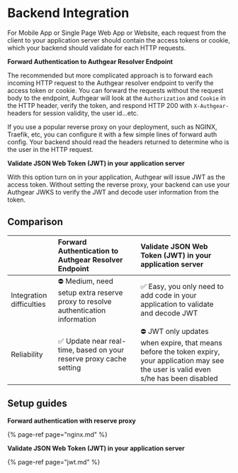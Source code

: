# Backend Integration

For Mobile App or Single Page Web App or Website, each request from the client to your application server should contain the access tokens or cookie, which your backend should validate for each HTTP requests.

**Forward Authentication to Authgear Resolver Endpoint** 

The recommended but more complicated approach is to forward each incoming HTTP request to the Authgear resolver endpoint to verify the access token or cookie. You can forward the requests without the request body to the endpoint, Authgear will look at the `Authorization` and `Cookie` in the HTTP header, verify the token, and respond HTTP 200 with `X-Authgear-` headers for session validity, the user id...etc. 

If you use a popular reverse proxy on your deployment, such as NGINX, Traefik, etc, you can configure it with a few simple lines of forward auth config. Your backend should read the headers returned to determine who is the user in the HTTP request.

**Validate JSON Web Token \(JWT\) in your application server**

With this option turn on in your application, Authgear will issue JWT as the access token. Without setting the reverse proxy, your backend can use your Authgear JWKS to verify the JWT and decode user information from the token.

## Comparison

|  | Forward Authentication to Authgear Resolver Endpoint | **Validate JSON Web Token \(JWT\) in your application server** |
| :--- | :--- | :--- |
| Integration difficulties | ⛔️ Medium, need setup extra reserve proxy to resolve authentication information | ✅ Easy, you only need to add code in your application to validate and decode JWT |
| Reliability | ✅ Update near real-time, based on your reserve proxy cache setting | ⛔️ JWT only updates when expire, that means before the token expiry, your application may see the user is valid even s/he has been disabled |

## Setup guides

**Forward authentication with reserve proxy**

{% page-ref page="nginx.md" %}

**Validate JSON Web Token \(JWT\) in your application server**

{% page-ref page="jwt.md" %}



